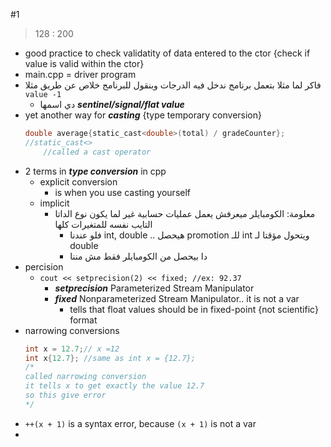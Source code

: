#1 
> 128 : 200
- good practice to check validatity of data entered to the ctor {check if value is valid within the ctor}
- main.cpp = driver program 
- فاكر لما مثلا بتعمل برنامج ندخل فيه الدرجات وبنقول للبرنامج خلاص عن طريق مثلا `value -1`
	- دي اسمها ***sentinel/signal/flat value***
- yet another way for ***casting*** {type temporary conversion}
	```c
	double average{static_cast<double>(total) / gradeCounter};
	//static_cast<>
		//called a cast operator
	```
-  2 terms in ***type conversion*** in cpp
	- explicit conversion
		- is when you use casting yourself
	- implicit
		 - معلومة: الكومبايلر ميعرفش يعمل عمليات حسابية غير لما يكون نوع الداتا التايب نفسه للمتغيرات كلها
			 -  فلو عندنا int, double .. هيحصل promotion للـ int ويتحول مؤقتا لـ double
			 - دا بيحصل من الكومبايلر فقط مش مننا
 - percision
	 - `cout << setprecision(2) << fixed; //ex: 92.37`
		- ***setprecision*** Parameterized Stream Manipulator
		- ***fixed*** Nonparameterized Stream Manipulator.. it is not a var
			- tells that float values should be in fixed-point {not scientific} format
- narrowing conversions
	```c
	int x = 12.7;// x =12
	int x{12.7}; //same as int x = {12.7};
	/*
	called narrowing conversion
	it tells x to get exactly the value 12.7
	so this give error
	*/
	```
- `++(x + 1)` is a syntax error, because `(x + 1)` is not a var
- 